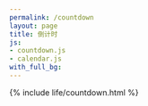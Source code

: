 ```yaml
---
permalink: /countdown  
layout: page  
title: 倒计时  
js:
- countdown.js  
- calendar.js  
with_full_bg: 
---
```

{% include life/countdown.html %}